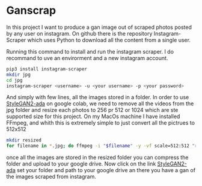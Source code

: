 # Ganscrap
In this project I want to produce a gan image out of scraped photos posted by any user on instagram. On github there is the repository Instagram-Scraper which uses Python to download all the content from a single user. 

Running this command to install and run the instagram scraper. I do recommand to uve an envirorment and a new instagram account.
```bash
pip3 install instagram-scraper
mkdir jpg
cd jpg
instagram-scraper <username> -u <your username> -p <your password>             
```
And simply with few lines, all the images stored in a folder. In order to use [StyleGAN2-ada](https://colab.research.google.com/github/dvschultz/stylegan2-ada-pytorch/blob/main/SG2_ADA_PyTorch.ipynb) on google colab, we need to remove all the videos from the jpg folder and resize each photos to 256 pr 512 or 1024 which are ste supported size for this project. 
On my MacOs machine I have installed FFmpeg, and whith this is extremely simple to just convert all the pictrues to 512x512
```bash
mkdir resized
for filename in *.jpg; do ffmpeg -i "$filename" -y -vf scale=512:512 "resized/$filename";done
```
once all the images are stored in the resized folder you can compress the folder and upload to your google drive. 
Now click on the link [StyleGAN2-ada](https://colab.research.google.com/github/dvschultz/stylegan2-ada-pytorch/blob/main/SG2_ADA_PyTorch.ipynb) set your folder and path to your google drive an there you have a gan of the images scraped from instagram.


